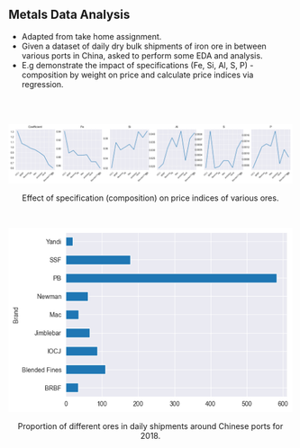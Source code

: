 ## Metals Data Analysis

* Adapted from take home assignment. 
* Given a dataset of daily dry bulk shipments of iron ore in between various ports in China, asked to perform some EDA and analysis.
* E.g demonstrate the impact of specifications (Fe, Si, Al, S, P) - composition by weight on price and calculate price indices via regression.

<br>
<br>
<p align='center'>
<img src="img_specs.png">
</p>
<p align="center">Effect of specification (composition) on price indices of various ores.<p align="center">

<br>
<p align='center'>
<img src="img_blends.png">
</p>
<p align='center'>Proportion of different ores in daily shipments around Chinese ports for 2018.</p align='center'>
